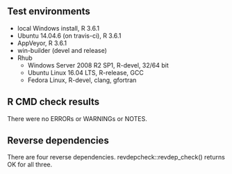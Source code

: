 ## Test environments

* local Windows install, R 3.6.1
* Ubuntu 14.04.6 (on travis-ci), R 3.6.1
* AppVeyor, R 3.6.1
* win-builder (devel and release)
* Rhub
    + Windows Server 2008 R2 SP1, R-devel, 32/64 bit
    + Ubuntu Linux 16.04 LTS, R-release, GCC
    + Fedora Linux, R-devel, clang, gfortran


## R CMD check results

There were no ERRORs or WARNINGs or NOTES.
   
## Reverse dependencies

There are four reverse dependencies. revdepcheck::revdep_check() returns OK for all three.



